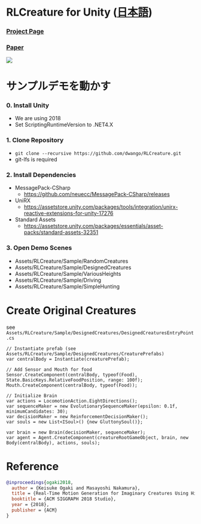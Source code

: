 # RLCreature for Unity ([日本語](./docs/README_ja.md))

### [Project Page](https://dmv.nico/ja/casestudy/alife/)
### [Paper](https://dmv.nico/assets/img/casestudy/alife/siggraph2018_alife.pdf)

![](./docs/20180801_OSS_showcase.gif)

サンプルデモを動かす
===========================

### 0. Install Unity

- We are using 2018
- Set ScriptingRuntimeVersion to .NET4.X

### 1. Clone Repository

- `git clone --recursive https://github.com/dwango/RLCreature.git`
- git-lfs is required

### 2. Install Dependencies

- MessagePack-CSharp
  - https://github.com/neuecc/MessagePack-CSharp/releases
- UniRX
  - https://assetstore.unity.com/packages/tools/integration/unirx-reactive-extensions-for-unity-17276
- Standard Assets
  - https://assetstore.unity.com/packages/essentials/asset-packs/standard-assets-32351

### 3. Open Demo Scenes

- Assets/RLCreature/Sample/RandomCreatures
- Assets/RLCreature/Sample/DesignedCreatures
- Assets/RLCreature/Sample/VariousHeights
- Assets/RLCreature/Sample/Driving
- Assets/RLCreature/Sample/SimpleHunting

Create Original Creatures
===========================

see  `Assets/RLCreature/Sample/DesignedCreatures/DesignedCreaturesEntryPoint.cs`

```
// Instantiate prefab (see Assets/RLCreature/Sample/DesignedCreatures/CreaturePrefabs)
var centralBody = Instantiate(creaturePrefab);

// Add Sensor and Mouth for food
Sensor.CreateComponent(centralBody, typeof(Food), State.BasicKeys.RelativeFoodPosition, range: 100f);
Mouth.CreateComponent(centralBody, typeof(Food));

// Initialize Brain
var actions = LocomotionAction.EightDirections();
var sequenceMaker = new EvolutionarySequenceMaker(epsilon: 0.1f, minimumCandidates: 30);
var decisionMaker = new ReinforcementDecisionMaker();
var souls = new List<ISoul>() {new GluttonySoul()};

var brain = new Brain(decisionMaker, sequenceMaker);
var agent = Agent.CreateComponent(creatureRootGameObject, brain, new Body(centralBody), actions, souls);
```


Reference
===============

```bibtex
@inproceedings{ogaki2018,
  author = {Keisuke Ogaki and Masayoshi Nakamura},
  title = {Real-Time Motion Generation for Imaginary Creatures Using Hierarchical Reinforcement Learning},
  booktitle = {ACM SIGGRAPH 2018 Studio},
  year = {2018},
  publisher = {ACM}
}
```
